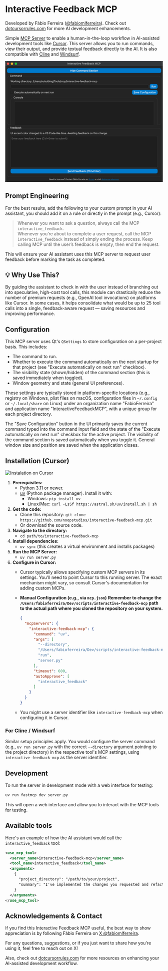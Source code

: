 # Interactive Feedback MCP

Developed by Fábio Ferreira ([@fabiomlferreira](https://x.com/fabiomlferreira)).
Check out [dotcursorrules.com](https://dotcursorrules.com/) for more AI development enhancements.

Simple [MCP Server](https://modelcontextprotocol.io/) to enable a human-in-the-loop workflow in AI-assisted development tools like [Cursor](https://www.cursor.com). This server allows you to run commands, view their output, and provide textual feedback directly to the AI. It is also compatible with [Cline](https://cline.bot) and [Windsurf](https://windsurf.com).

![Interactive Feedback UI - Main View](https://github.com/Sukewarm/interactive-feedback-mcp/blob/main/.github/feedback-ui.png?raw=true)

## Prompt Engineering

For the best results, add the following to your custom prompt in your AI assistant, you should add it on a rule or directly in the prompt (e.g., Cursor):

> Whenever you want to ask a question, always call the MCP `interactive_feedback`.  
> Whenever you’re about to complete a user request, call the MCP `interactive_feedback` instead of simply ending the process.
> Keep calling MCP until the user’s feedback is empty, then end the request.

This will ensure your AI assistant uses this MCP server to request user feedback before marking the task as completed.

## 💡 Why Use This?
By guiding the assistant to check in with the user instead of branching out into speculative, high-cost tool calls, this module can drastically reduce the number of premium requests (e.g., OpenAI tool invocations) on platforms like Cursor. In some cases, it helps consolidate what would be up to 25 tool calls into a single, feedback-aware request — saving resources and improving performance.

## Configuration

This MCP server uses Qt's `QSettings` to store configuration on a per-project basis. This includes:
*   The command to run.
*   Whether to execute the command automatically on the next startup for that project (see "Execute automatically on next run" checkbox).
*   The visibility state (shown/hidden) of the command section (this is saved immediately when toggled).
*   Window geometry and state (general UI preferences).

These settings are typically stored in platform-specific locations (e.g., registry on Windows, plist files on macOS, configuration files in `~/.config` or `~/.local/share` on Linux) under an organization name "FabioFerreira" and application name "InteractiveFeedbackMCP", with a unique group for each project directory.

The "Save Configuration" button in the UI primarily saves the current command typed into the command input field and the state of the "Execute automatically on next run" checkbox for the active project. The visibility of the command section is saved automatically when you toggle it. General window size and position are saved when the application closes.

## Installation (Cursor)

![Instalation on Cursor](https://github.com/noopstudios/interactive-feedback-mcp/blob/main/.github/cursor-example.jpg?raw=true)

1.  **Prerequisites:**
    *   Python 3.11 or newer.
    *   [uv](https://github.com/astral-sh/uv) (Python package manager). Install it with:
        *   Windows: `pip install uv`
        *   Linux/Mac: `curl -LsSf https://astral.sh/uv/install.sh | sh`
2.  **Get the code:**
    *   Clone this repository:
        `git clone https://github.com/noopstudios/interactive-feedback-mcp.git`
    *   Or download the source code.
3.  **Navigate to the directory:**
    *   `cd path/to/interactive-feedback-mcp`
4.  **Install dependencies:**
    *   `uv sync` (this creates a virtual environment and installs packages)
5.  **Run the MCP Server:**
    *   `uv run server.py`
6.  **Configure in Cursor:**
    *   Cursor typically allows specifying custom MCP servers in its settings. You'll need to point Cursor to this running server. The exact mechanism might vary, so consult Cursor's documentation for adding custom MCPs.
    *   **Manual Configuration (e.g., via `mcp.json`)**
        **Remember to change the `/Users/fabioferreira/Dev/scripts/interactive-feedback-mcp` path to the actual path where you cloned the repository on your system.**

        ```json
        {
          "mcpServers": {
            "interactive-feedback-mcp": {
              "command": "uv",
              "args": [
                "--directory",
                "/Users/fabioferreira/Dev/scripts/interactive-feedback-mcp",
                "run",
                "server.py"
              ],
              "timeout": 600,
              "autoApprove": [
                "interactive_feedback"
              ]
            }
          }
        }
        ```
    *   You might use a server identifier like `interactive-feedback-mcp` when configuring it in Cursor.

### For Cline / Windsurf

Similar setup principles apply. You would configure the server command (e.g., `uv run server.py` with the correct `--directory` argument pointing to the project directory) in the respective tool's MCP settings, using `interactive-feedback-mcp` as the server identifier.

## Development

To run the server in development mode with a web interface for testing:

```sh
uv run fastmcp dev server.py
```

This will open a web interface and allow you to interact with the MCP tools for testing.

## Available tools

Here's an example of how the AI assistant would call the `interactive_feedback` tool:

```xml
<use_mcp_tool>
  <server_name>interactive-feedback-mcp</server_name>
  <tool_name>interactive_feedback</tool_name>
  <arguments>
    {
      "project_directory": "/path/to/your/project",
      "summary": "I've implemented the changes you requested and refactored the main module."
    }
  </arguments>
</use_mcp_tool>
```

## Acknowledgements & Contact

If you find this Interactive Feedback MCP useful, the best way to show appreciation is by following Fábio Ferreira on [X @fabiomlferreira](https://x.com/fabiomlferreira).

For any questions, suggestions, or if you just want to share how you're using it, feel free to reach out on X!

Also, check out [dotcursorrules.com](https://dotcursorrules.com/) for more resources on enhancing your AI-assisted development workflow.